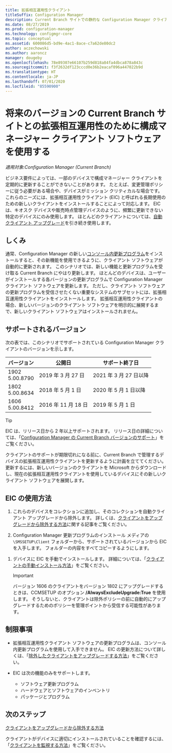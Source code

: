 ```yaml
---
title: 拡張相互運用性クライアント
titleSuffix: Configuration Manager
description: Current Branch サイトでの静的な Configuration Manager クライアントの長期的サポートに対する拡張相互運用性クライアントの使用について説明します。
ms.date: 08/27/2019
ms.prod: configuration-manager
ms.technology: configmgr-core
ms.topic: conceptual
ms.assetid: 600086d5-bd9e-4ac1-8ace-c7a62de80dc2
author: aczechowski
ms.author: aaroncz
manager: dougeby
ms.openlocfilehash: 78e89307e66107b259d818a84fa4dbca878a843c
ms.sourcegitcommit: f3f2632df123cccd0e36b2eacaf096a447022b9d
ms.translationtype: HT
ms.contentlocale: ja-JP
ms.lasthandoff: 07/01/2020
ms.locfileid: "85590900"
---
```

# <a name="use-the-configuration-manager-client-software-for-extended-interoperability-with-future-versions-of-a-current-branch-site"></a>将来のバージョンの Current Branch サイトとの拡張相互運用性のために構成マネージャー クライアント ソフトウェアを使用する

*適用対象:Configuration Manager (Current Branch)*  

ビジネス要件によっては、一部のデバイスで構成マネージャー クライアントを定期的に更新することができないことがあります。 たとえば、変更管理ポリシーに従う必要がある場合や、デバイスがミッション クリティカルな場合です。 これらのニーズには、拡張相互運用性クライアント (EIC) と呼ばれる長期使用のための新しいクライアントをインストールすることによって対応します。 EIC は、キオスク デバイスや販売時点管理デバイスのように、頻繁に更新できない特定のデバイスにのみ使用します。 ほとんどのクライアントについては、[自動クライアント アップグレード](../clients/manage/upgrade/upgrade-clients-for-windows-computers.md#bkmk_autoupdate)を引き続き使用します。

## <a name="how-it-works"></a>しくみ

通常、Configuration Manager の新しい[コンソール内更新プログラム](../servers/manage/install-in-console-updates.md)をインストールすると、その新機能を使用できるように、クライアント ソフトウェアが自動的に更新されます。 このシナリオでは、新しい機能と更新プログラムを受け取る Current Branch にやはり更新します。 ほとんどのデバイスは、ユーザーがインストールする各バージョンの更新プログラムで Configuration Manager クライアント ソフトウェアを更新します。 ただし、クライアント ソフトウェアの更新プログラムを受信させたくない重要なシステムのサブセットには、拡張相互運用性クライアントをインストールします。 拡張相互運用性クライアントの場合、新しいバージョンのクライアント ソフトウェアを明示的に展開するまで、新しいクライアント ソフトウェアはインストールされません。

## <a name="supported-versions"></a>サポートされるバージョン

次の表では、このシナリオでサポートされている Configuration Manager クライアントのバージョンを示します。

| バージョン | 公開日 | サポート終了日 |
|---------|---------|---------|
| 1902<br/>5.00.8790 | 2019 年 3 月 27 日 | 2021 年 3 月 27 日以降 |
| 1802<br/>5.00.8634 | 2018 年 5 月 1 日 | 2020 年 5 月 1 日以降 |
| 1606<br/>5.00.8412 | 2016 年 11 月 18 日 | 2019 年 5 月 1 日 |

> [!TIP]  
> EIC は、リリース日から 2 年以上サポートされます。 リリース日の詳細については、「[Configuration Manager の Current Branch バージョンのサポート](../servers/manage/current-branch-versions-supported.md)」をご覧ください。  

クライアントのサポートが期限切れになる前に、Current Branch で管理するデバイスの拡張相互運用性クライアントを更新するように計画を立ててください。 更新するには、新しいバージョンのクライアントを Microsoft からダウンロードし、現在の拡張相互運用性クライアントを使用しているデバイスにその新しいクライアント ソフトウェアを展開します。

## <a name="how-to-use-the-eic"></a>EIC の使用方法

1. これらのデバイスをコレクションに追加し、そのコレクションを自動クライアント アップグレードから除外します。 詳しくは、[クライアントをアップグレードから除外する方法](../clients/manage/upgrade/exclude-clients-windows.md)に関する記事をご覧ください。  

1. Configuration Manager 更新プログラムのインストール メディアの `\SMSSETUP\Client` フォルダーから、サポートされているバージョンから EIC を入手します。 フォルダーの内容をすべてコピーするようにします。  

<!--
    > [!TIP]
    > To find Configuration Manager media in the [Volume Licensing Service Center](https://www.microsoft.com/Licensing/servicecenter/Downloads/DownloadsAndKeys.aspx) (VLSC), go to the **Downloads and Keys** tab, and search for **Microsoft Endpoint Configmgr (current branch)**.
-->

1. デバイスに EIC を手動でインストールします。 詳細については、「[クライアントの手動インストール方法](../clients/deploy/deploy-clients-to-windows-computers.md#BKMK_Manual)」をご覧ください。  

    > [!Important]  
    > バージョン 1606 のクライアントをバージョン 1802 にアップグレードするときは、CCMSETUP のオプション **/AlwaysExcludeUpgrade:True** を使用します。 そうしないと、クライアントは除外ポリシーの前に自動的にアップグレードするためのポリシーを管理ポイントから受信する可能性があります。  

## <a name="limitations"></a>制限事項

- 拡張相互運用性クライアント ソフトウェアの更新プログラムは、コンソール内更新プログラムを使用して入手できません。 EIC の更新方法について詳しくは、「[除外したクライアントをアップグレードする方法](../clients/manage/upgrade/exclude-clients-windows.md#bkmk_override)」をご覧ください。  

- EIC は次の機能のみをサポートします。  

  - ソフトウェア更新プログラム  
  - ハードウェアとソフトウェアのインベントリ
  - パッケージとプログラム

## <a name="next-steps"></a>次のステップ

[クライアントをアップグレードから除外する方法](../clients/manage/upgrade/exclude-clients-windows.md)

クライアントがデバイスに適切にインストールされていることを確認するには、「[クライアントを監視する方法](../clients/manage/monitor-clients.md)」をご覧ください。
